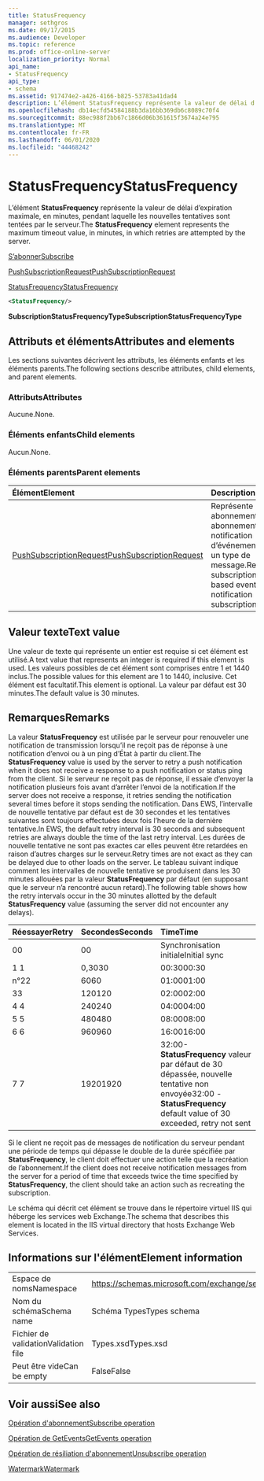 ```yaml
---
title: StatusFrequency
manager: sethgros
ms.date: 09/17/2015
ms.audience: Developer
ms.topic: reference
ms.prod: office-online-server
localization_priority: Normal
api_name:
- StatusFrequency
api_type:
- schema
ms.assetid: 917474e2-a426-4166-b825-53783a41dad4
description: L’élément StatusFrequency représente la valeur de délai d’expiration maximale, en minutes, pendant laquelle les nouvelles tentatives sont tentées par le serveur.
ms.openlocfilehash: db14ecfd54584188b3da16bb369db6c8089c70f4
ms.sourcegitcommit: 88ec988f2bb67c1866d06b361615f3674a24e795
ms.translationtype: MT
ms.contentlocale: fr-FR
ms.lasthandoff: 06/01/2020
ms.locfileid: "44468242"
---
```

# <a name="statusfrequency"></a><span data-ttu-id="6b3c4-103">StatusFrequency</span><span class="sxs-lookup"><span data-stu-id="6b3c4-103">StatusFrequency</span></span>

<span data-ttu-id="6b3c4-104">L’élément **StatusFrequency** représente la valeur de délai d’expiration maximale, en minutes, pendant laquelle les nouvelles tentatives sont tentées par le serveur.</span><span class="sxs-lookup"><span data-stu-id="6b3c4-104">The **StatusFrequency** element represents the maximum timeout value, in minutes, in which retries are attempted by the server.</span></span> 
  
[<span data-ttu-id="6b3c4-105">S’abonner</span><span class="sxs-lookup"><span data-stu-id="6b3c4-105">Subscribe</span></span>](subscribe.md)
  
[<span data-ttu-id="6b3c4-106">PushSubscriptionRequest</span><span class="sxs-lookup"><span data-stu-id="6b3c4-106">PushSubscriptionRequest</span></span>](pushsubscriptionrequest.md)
  
[<span data-ttu-id="6b3c4-107">StatusFrequency</span><span class="sxs-lookup"><span data-stu-id="6b3c4-107">StatusFrequency</span></span>](statusfrequency.md)
  
```XML
<StatusFrequency/>
```

 <span data-ttu-id="6b3c4-108">**SubscriptionStatusFrequencyType**</span><span class="sxs-lookup"><span data-stu-id="6b3c4-108">**SubscriptionStatusFrequencyType**</span></span>
## <a name="attributes-and-elements"></a><span data-ttu-id="6b3c4-109">Attributs et éléments</span><span class="sxs-lookup"><span data-stu-id="6b3c4-109">Attributes and elements</span></span>

<span data-ttu-id="6b3c4-110">Les sections suivantes décrivent les attributs, les éléments enfants et les éléments parents.</span><span class="sxs-lookup"><span data-stu-id="6b3c4-110">The following sections describe attributes, child elements, and parent elements.</span></span>
  
### <a name="attributes"></a><span data-ttu-id="6b3c4-111">Attributs</span><span class="sxs-lookup"><span data-stu-id="6b3c4-111">Attributes</span></span>

<span data-ttu-id="6b3c4-112">Aucune.</span><span class="sxs-lookup"><span data-stu-id="6b3c4-112">None.</span></span>
  
### <a name="child-elements"></a><span data-ttu-id="6b3c4-113">Éléments enfants</span><span class="sxs-lookup"><span data-stu-id="6b3c4-113">Child elements</span></span>

<span data-ttu-id="6b3c4-114">Aucun.</span><span class="sxs-lookup"><span data-stu-id="6b3c4-114">None.</span></span>
  
### <a name="parent-elements"></a><span data-ttu-id="6b3c4-115">Éléments parents</span><span class="sxs-lookup"><span data-stu-id="6b3c4-115">Parent elements</span></span>

|<span data-ttu-id="6b3c4-116">**Élément**</span><span class="sxs-lookup"><span data-stu-id="6b3c4-116">**Element**</span></span>|<span data-ttu-id="6b3c4-117">**Description**</span><span class="sxs-lookup"><span data-stu-id="6b3c4-117">**Description**</span></span>|
|:-----|:-----|
|[<span data-ttu-id="6b3c4-118">PushSubscriptionRequest</span><span class="sxs-lookup"><span data-stu-id="6b3c4-118">PushSubscriptionRequest</span></span>](pushsubscriptionrequest.md) <br/> |<span data-ttu-id="6b3c4-119">Représente un abonnement à un abonnement de notification d’événement basé sur un type de message.</span><span class="sxs-lookup"><span data-stu-id="6b3c4-119">Represents a subscription to a push-based event notification subscription.</span></span>  <br/> |
   
## <a name="text-value"></a><span data-ttu-id="6b3c4-120">Valeur texte</span><span class="sxs-lookup"><span data-stu-id="6b3c4-120">Text value</span></span>

<span data-ttu-id="6b3c4-121">Une valeur de texte qui représente un entier est requise si cet élément est utilisé.</span><span class="sxs-lookup"><span data-stu-id="6b3c4-121">A text value that represents an integer is required if this element is used.</span></span> <span data-ttu-id="6b3c4-122">Les valeurs possibles de cet élément sont comprises entre 1 et 1440 inclus.</span><span class="sxs-lookup"><span data-stu-id="6b3c4-122">The possible values for this element are 1 to 1440, inclusive.</span></span> <span data-ttu-id="6b3c4-123">Cet élément est facultatif.</span><span class="sxs-lookup"><span data-stu-id="6b3c4-123">This element is optional.</span></span> <span data-ttu-id="6b3c4-124">La valeur par défaut est 30 minutes.</span><span class="sxs-lookup"><span data-stu-id="6b3c4-124">The default value is 30 minutes.</span></span>
  
## <a name="remarks"></a><span data-ttu-id="6b3c4-125">Remarques</span><span class="sxs-lookup"><span data-stu-id="6b3c4-125">Remarks</span></span>

<span data-ttu-id="6b3c4-126">La valeur **StatusFrequency** est utilisée par le serveur pour renouveler une notification de transmission lorsqu’il ne reçoit pas de réponse à une notification d’envoi ou à un ping d’État à partir du client.</span><span class="sxs-lookup"><span data-stu-id="6b3c4-126">The **StatusFrequency** value is used by the server to retry a push notification when it does not receive a response to a push notification or status ping from the client.</span></span> <span data-ttu-id="6b3c4-127">Si le serveur ne reçoit pas de réponse, il essaie d’envoyer la notification plusieurs fois avant d’arrêter l’envoi de la notification.</span><span class="sxs-lookup"><span data-stu-id="6b3c4-127">If the server does not receive a response, it retries sending the notification several times before it stops sending the notification.</span></span> <span data-ttu-id="6b3c4-128">Dans EWS, l’intervalle de nouvelle tentative par défaut est de 30 secondes et les tentatives suivantes sont toujours effectuées deux fois l’heure de la dernière tentative.</span><span class="sxs-lookup"><span data-stu-id="6b3c4-128">In EWS, the default retry interval is 30 seconds and subsequent retries are always double the time of the last retry interval.</span></span> <span data-ttu-id="6b3c4-129">Les durées de nouvelle tentative ne sont pas exactes car elles peuvent être retardées en raison d’autres charges sur le serveur.</span><span class="sxs-lookup"><span data-stu-id="6b3c4-129">Retry times are not exact as they can be delayed due to other loads on the server.</span></span> <span data-ttu-id="6b3c4-130">Le tableau suivant indique comment les intervalles de nouvelle tentative se produisent dans les 30 minutes allouées par la valeur **StatusFrequency** par défaut (en supposant que le serveur n’a rencontré aucun retard).</span><span class="sxs-lookup"><span data-stu-id="6b3c4-130">The following table shows how the retry intervals occur in the 30 minutes allotted by the default **StatusFrequency** value (assuming the server did not encounter any delays).</span></span> 
  
|<span data-ttu-id="6b3c4-131">**Réessayer**</span><span class="sxs-lookup"><span data-stu-id="6b3c4-131">**Retry**</span></span>|<span data-ttu-id="6b3c4-132">**Secondes**</span><span class="sxs-lookup"><span data-stu-id="6b3c4-132">**Seconds**</span></span>|<span data-ttu-id="6b3c4-133">**Time**</span><span class="sxs-lookup"><span data-stu-id="6b3c4-133">**Time**</span></span>|
|:-----|:-----|:-----|
|<span data-ttu-id="6b3c4-134">0</span><span class="sxs-lookup"><span data-stu-id="6b3c4-134">0</span></span>  <br/> |<span data-ttu-id="6b3c4-135">0</span><span class="sxs-lookup"><span data-stu-id="6b3c4-135">0</span></span>  <br/> |<span data-ttu-id="6b3c4-136">Synchronisation initiale</span><span class="sxs-lookup"><span data-stu-id="6b3c4-136">Initial sync</span></span>  <br/> |
|<span data-ttu-id="6b3c4-137">1 </span><span class="sxs-lookup"><span data-stu-id="6b3c4-137">1</span></span>  <br/> |<span data-ttu-id="6b3c4-138">0,30</span><span class="sxs-lookup"><span data-stu-id="6b3c4-138">30</span></span>  <br/> |<span data-ttu-id="6b3c4-139">00:30</span><span class="sxs-lookup"><span data-stu-id="6b3c4-139">00:30</span></span>  <br/> |
|<span data-ttu-id="6b3c4-140">n°2</span><span class="sxs-lookup"><span data-stu-id="6b3c4-140">2</span></span>  <br/> |<span data-ttu-id="6b3c4-141">60</span><span class="sxs-lookup"><span data-stu-id="6b3c4-141">60</span></span>  <br/> |<span data-ttu-id="6b3c4-142">01:00</span><span class="sxs-lookup"><span data-stu-id="6b3c4-142">01:00</span></span>  <br/> |
|<span data-ttu-id="6b3c4-143">3</span><span class="sxs-lookup"><span data-stu-id="6b3c4-143">3</span></span>  <br/> |<span data-ttu-id="6b3c4-144">120</span><span class="sxs-lookup"><span data-stu-id="6b3c4-144">120</span></span>  <br/> |<span data-ttu-id="6b3c4-145">02:00</span><span class="sxs-lookup"><span data-stu-id="6b3c4-145">02:00</span></span>  <br/> |
|<span data-ttu-id="6b3c4-146">4 </span><span class="sxs-lookup"><span data-stu-id="6b3c4-146">4</span></span>  <br/> |<span data-ttu-id="6b3c4-147">240</span><span class="sxs-lookup"><span data-stu-id="6b3c4-147">240</span></span>  <br/> |<span data-ttu-id="6b3c4-148">04:00</span><span class="sxs-lookup"><span data-stu-id="6b3c4-148">04:00</span></span>  <br/> |
|<span data-ttu-id="6b3c4-149">5 </span><span class="sxs-lookup"><span data-stu-id="6b3c4-149">5</span></span>  <br/> |<span data-ttu-id="6b3c4-150">480</span><span class="sxs-lookup"><span data-stu-id="6b3c4-150">480</span></span>  <br/> |<span data-ttu-id="6b3c4-151">08:00</span><span class="sxs-lookup"><span data-stu-id="6b3c4-151">08:00</span></span>  <br/> |
|<span data-ttu-id="6b3c4-152">6 </span><span class="sxs-lookup"><span data-stu-id="6b3c4-152">6</span></span>  <br/> |<span data-ttu-id="6b3c4-153">960</span><span class="sxs-lookup"><span data-stu-id="6b3c4-153">960</span></span>  <br/> |<span data-ttu-id="6b3c4-154">16:00</span><span class="sxs-lookup"><span data-stu-id="6b3c4-154">16:00</span></span>  <br/> |
|<span data-ttu-id="6b3c4-155">7 </span><span class="sxs-lookup"><span data-stu-id="6b3c4-155">7</span></span>  <br/> |<span data-ttu-id="6b3c4-156">1920</span><span class="sxs-lookup"><span data-stu-id="6b3c4-156">1920</span></span>  <br/> |<span data-ttu-id="6b3c4-157">32:00- **StatusFrequency** valeur par défaut de 30 dépassée, nouvelle tentative non envoyée</span><span class="sxs-lookup"><span data-stu-id="6b3c4-157">32:00 - **StatusFrequency** default value of 30 exceeded, retry not sent</span></span>  <br/> |
   
<span data-ttu-id="6b3c4-158">Si le client ne reçoit pas de messages de notification du serveur pendant une période de temps qui dépasse le double de la durée spécifiée par **StatusFrequency**, le client doit effectuer une action telle que la recréation de l’abonnement.</span><span class="sxs-lookup"><span data-stu-id="6b3c4-158">If the client does not receive notification messages from the server for a period of time that exceeds twice the time specified by **StatusFrequency**, the client should take an action such as recreating the subscription.</span></span> 
  
<span data-ttu-id="6b3c4-159">Le schéma qui décrit cet élément se trouve dans le répertoire virtuel IIS qui héberge les services web Exchange.</span><span class="sxs-lookup"><span data-stu-id="6b3c4-159">The schema that describes this element is located in the IIS virtual directory that hosts Exchange Web Services.</span></span>
  
## <a name="element-information"></a><span data-ttu-id="6b3c4-160">Informations sur l'élément</span><span class="sxs-lookup"><span data-stu-id="6b3c4-160">Element information</span></span>

|||
|:-----|:-----|
|<span data-ttu-id="6b3c4-161">Espace de noms</span><span class="sxs-lookup"><span data-stu-id="6b3c4-161">Namespace</span></span>  <br/> |https://schemas.microsoft.com/exchange/services/2006/types  <br/> |
|<span data-ttu-id="6b3c4-162">Nom du schéma</span><span class="sxs-lookup"><span data-stu-id="6b3c4-162">Schema name</span></span>  <br/> |<span data-ttu-id="6b3c4-163">Schéma Types</span><span class="sxs-lookup"><span data-stu-id="6b3c4-163">Types schema</span></span>  <br/> |
|<span data-ttu-id="6b3c4-164">Fichier de validation</span><span class="sxs-lookup"><span data-stu-id="6b3c4-164">Validation file</span></span>  <br/> |<span data-ttu-id="6b3c4-165">Types.xsd</span><span class="sxs-lookup"><span data-stu-id="6b3c4-165">Types.xsd</span></span>  <br/> |
|<span data-ttu-id="6b3c4-166">Peut être vide</span><span class="sxs-lookup"><span data-stu-id="6b3c4-166">Can be empty</span></span>  <br/> |<span data-ttu-id="6b3c4-167">False</span><span class="sxs-lookup"><span data-stu-id="6b3c4-167">False</span></span>  <br/> |
   
## <a name="see-also"></a><span data-ttu-id="6b3c4-168">Voir aussi</span><span class="sxs-lookup"><span data-stu-id="6b3c4-168">See also</span></span>



[<span data-ttu-id="6b3c4-169">Opération d'abonnement</span><span class="sxs-lookup"><span data-stu-id="6b3c4-169">Subscribe operation</span></span>](subscribe-operation.md)
  
[<span data-ttu-id="6b3c4-170">Opération de GetEvents</span><span class="sxs-lookup"><span data-stu-id="6b3c4-170">GetEvents operation</span></span>](getevents-operation.md)
  
[<span data-ttu-id="6b3c4-171">Opération de résiliation d'abonnement</span><span class="sxs-lookup"><span data-stu-id="6b3c4-171">Unsubscribe operation</span></span>](unsubscribe-operation.md)
  
[<span data-ttu-id="6b3c4-172">Watermark</span><span class="sxs-lookup"><span data-stu-id="6b3c4-172">Watermark</span></span>](watermark.md)

